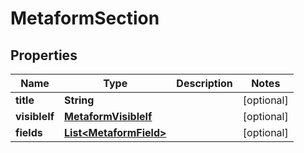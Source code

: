 
# MetaformSection

## Properties
Name | Type | Description | Notes
------------ | ------------- | ------------- | -------------
**title** | **String** |  |  [optional]
**visibleIf** | [**MetaformVisibleIf**](MetaformVisibleIf.md) |  |  [optional]
**fields** | [**List&lt;MetaformField&gt;**](MetaformField.md) |  |  [optional]



